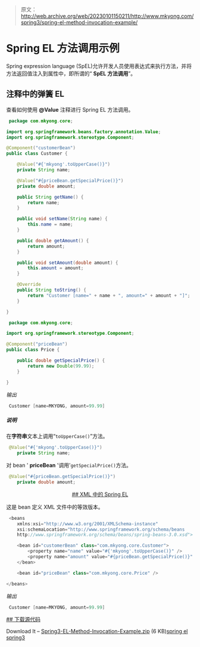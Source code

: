 > 原文：<http://web.archive.org/web/20230101150211/http://www.mkyong.com/spring3/spring-el-method-invocation-example/>

# Spring EL 方法调用示例

Spring expression language (SpEL)允许开发人员使用表达式来执行方法，并将方法返回值注入到属性中，即所谓的“ **SpEL 方法调用**”。

## 注释中的弹簧 EL

查看如何使用 **@Value** 注释进行 Spring EL 方法调用。

```java
 package com.mkyong.core;

import org.springframework.beans.factory.annotation.Value;
import org.springframework.stereotype.Component;

@Component("customerBean")
public class Customer {

	@Value("#{'mkyong'.toUpperCase()}")
	private String name;

	@Value("#{priceBean.getSpecialPrice()}")
	private double amount;

	public String getName() {
		return name;
	}

	public void setName(String name) {
		this.name = name;
	}

	public double getAmount() {
		return amount;
	}

	public void setAmount(double amount) {
		this.amount = amount;
	}

	@Override
	public String toString() {
		return "Customer [name=" + name + ", amount=" + amount + "]";
	}

} 
```

```java
 package com.mkyong.core;

import org.springframework.stereotype.Component;

@Component("priceBean")
public class Price {

	public double getSpecialPrice() {
		return new Double(99.99);
	}

} 
```

*输出*

```java
 Customer [name=MKYONG, amount=99.99] 
```

##### 说明

在**字符串**文本上调用“`toUpperCase()`”方法。

```java
 @Value("#{'mkyong'.toUpperCase()}")
	private String name; 
```

对 bean ' **priceBean** '调用'`getSpecialPrice()`方法。

```java
 @Value("#{priceBean.getSpecialPrice()}")
	private double amount; 
```

 <ins class="adsbygoogle" style="display:block; text-align:center;" data-ad-format="fluid" data-ad-layout="in-article" data-ad-client="ca-pub-2836379775501347" data-ad-slot="6894224149">## XML 中的 Spring EL

这是 bean 定义 XML 文件中的等效版本。

```java
 <beans 
	xmlns:xsi="http://www.w3.org/2001/XMLSchema-instance"
	xsi:schemaLocation="http://www.springframework.org/schema/beans
	http://www.springframework.org/schema/beans/spring-beans-3.0.xsd">

	<bean id="customerBean" class="com.mkyong.core.Customer">
		<property name="name" value="#{'mkyong'.toUpperCase()}" />
		<property name="amount" value="#{priceBean.getSpecialPrice()}" />
	</bean>

	<bean id="priceBean" class="com.mkyong.core.Price" />

</beans> 
```

*输出*

```java
 Customer [name=MKYONG, amount=99.99] 
```

 <ins class="adsbygoogle" style="display:block" data-ad-client="ca-pub-2836379775501347" data-ad-slot="8821506761" data-ad-format="auto" data-ad-region="mkyongregion">## 下载源代码

Download It – [Spring3-EL-Method-Invocation-Example.zip](http://web.archive.org/web/20190220135005/http://www.mkyong.com/wp-content/uploads/2011/06/Spring3-EL-Method-Invocation-Example.zip) (6 KB)[spring el](http://web.archive.org/web/20190220135005/http://www.mkyong.com/tag/spring-el/) [spring3](http://web.archive.org/web/20190220135005/http://www.mkyong.com/tag/spring3/)







